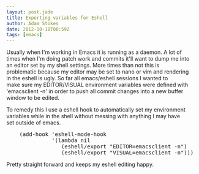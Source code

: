 ```yaml
---
layout: post.jade
title: Exporting variables for Eshell
author: Adam Stokes
date: 2012-10-18T00:59Z
tags: [emacs]
---
```

<p>Usually when I&#39;m working in Emacs it is running as a daemon. A lot of<br />
times when I&#39;m doing patch work and commits it&#39;ll want to dump me into<br />
an editor set by my shell settings. More times than not this is<br />
problematic because my editor may be set to nano or vim and rendering<br />
in the eshell is ugly. So far all emacs/eshell sessions I wanted to<br />
make sure my EDITOR/VISUAL environment variables were defined with<br />
&#39;emacsclient -n&#39; in order to push all commit changes into a new buffer<br />
window to be edited.</p>
<p>To remedy this I use a eshell hook to automatically set my environment<br />
variables while in the shell without messing with anything I may have<br />
set outside of emacs.</p>
<pre class=&#34;prettyprint&#34;>
    (add-hook &#39;eshell-mode-hook
              &#39;(lambda nil
                 (eshell/export &#34;EDITOR=emacsclient -n&#34;)
                 (eshell/export &#34;VISUAL=emacsclient -n&#34;)))
</pre>
<p>Pretty straight forward and keeps my eshell editing happy.</p>
